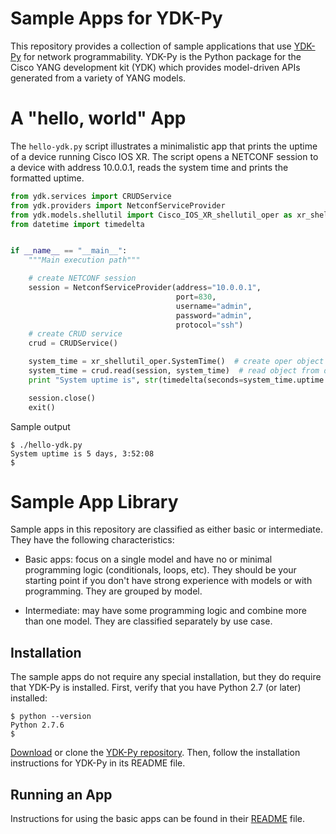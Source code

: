 # Sample Apps for YDK-Py
This repository provides a collection of sample applications that use [YDK-Py](https://github.com/CiscoDevNet/ydk-py) for network programmability.  YDK-Py is the Python package for the Cisco YANG development kit (YDK) which provides model-driven APIs generated from a variety of YANG models.  

# A "hello, world" App
The `hello-ydk.py` script illustrates a minimalistic app that prints the uptime of a device running Cisco IOS XR.  The script opens a NETCONF session to a device with address 10.0.0.1, reads the system time and prints the formatted uptime.

```python
from ydk.services import CRUDService
from ydk.providers import NetconfServiceProvider
from ydk.models.shellutil import Cisco_IOS_XR_shellutil_oper as xr_shellutil_oper
from datetime import timedelta


if __name__ == "__main__":
    """Main execution path"""

    # create NETCONF session
    session = NetconfServiceProvider(address="10.0.0.1",
                                     port=830,
                                     username="admin",
                                     password="admin",
                                     protocol="ssh")
    # create CRUD service
    crud = CRUDService()

    system_time = xr_shellutil_oper.SystemTime()  # create oper object
    system_time = crud.read(session, system_time)  # read object from device
    print "System uptime is", str(timedelta(seconds=system_time.uptime.uptime))

    session.close()
    exit()
```

Sample output
```
$ ./hello-ydk.py
System uptime is 5 days, 3:52:08
$
```

# Sample App Library
Sample apps in this repository are classified as either basic or intermediate.  They have the following characteristics:

* Basic apps: focus on a single model and have no or minimal programming logic (conditionals, loops, etc).  They should be your starting point if you don't have strong experience with models or with programming.  They are grouped by model.

* Intermediate: may have some programming logic and combine more than one model.  They are classified separately by use case.

## Installation
The sample apps do not require any special installation, but they do require that YDK-Py is  installed.  First, verify that you have Python 2.7 (or later) installed:
```
$ python --version
Python 2.7.6
$
```
[Download](https://github.com/CiscoDevNet/ydk-py/archive/master.zip) or clone the [YDK-Py repository](https://github.com/CiscoDevNet/ydk-py).  Then, follow the installation instructions for YDK-Py in its README file.

## Running an App
Instructions for using the basic apps can be found in their [README](https://github.com/CiscoDevNet/ydk-py-samples/tree/master/samples/basic) file.

